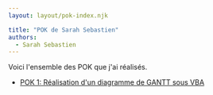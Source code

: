 ```yaml
---
layout: layout/pok-index.njk

title: "POK de Sarah Sebastien"
authors:
  - Sarah Sebastien
---
```


Voici l'ensemble des POK que j'ai réalisés.

* [POK 1: Réalisation d'un diagramme de GANTT sous VBA](./temps-1)
